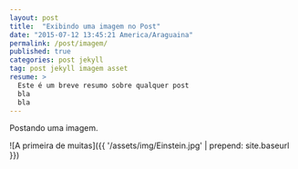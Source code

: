 ```yaml
---
layout: post
title:  "Exibindo uma imagem no Post"
date: "2015-07-12 13:45:21 America/Araguaina"
permalink: /post/imagem/
published: true
categories: post jekyll
tag: post jekyll imagem asset
resume: > 
  Este é um breve resumo sobre qualquer post
  bla
  bla
---
```



Postando uma imagem.
<!--more-->
![A primeira de muitas]({{ '/assets/img/Einstein.jpg'  | prepend: site.baseurl }})